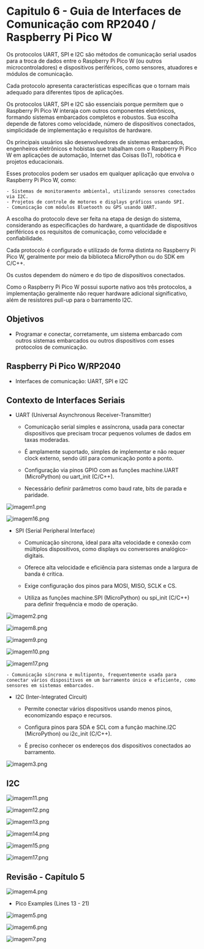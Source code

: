 # Capitulo 6 - Guia de Interfaces de Comunicação com RP2040 / Raspberry Pi Pico W

Os protocolos UART, SPI e I2C são métodos de comunicação serial usados para a troca de dados entre o Raspberry Pi Pico W (ou outros microcontroladores) 
e dispositivos periféricos, como sensores, atuadores e módulos de comunicação. 

Cada protocolo apresenta características específicas que o tornam mais adequado para diferentes tipos de aplicações.

Os protocolos UART, SPI e I2C são essenciais porque permitem que o Raspberry Pi Pico W interaja com outros componentes eletrônicos, 
formando sistemas embarcados completos e robustos. Sua escolha depende de fatores como velocidade, número de dispositivos conectados, simplicidade de implementação e requisitos de hardware.

Os principais usuários são desenvolvedores de sistemas embarcados, engenheiros eletrônicos e hobistas que trabalham com o Raspberry Pi Pico W em aplicações de automação, 
Internet das Coisas (IoT), robótica e projetos educacionais.

Esses protocolos podem ser usados em qualquer aplicação que envolva o Raspberry Pi Pico W, como:

	- Sistemas de monitoramento ambiental, utilizando sensores conectados via I2C.
	- Projetos de controle de motores e displays gráficos usando SPI.
	- Comunicação com módulos Bluetooth ou GPS usando UART.

A escolha do protocolo deve ser feita na etapa de design do sistema, considerando as especificações do hardware, a quantidade de dispositivos periféricos e os requisitos de comunicação, 
como velocidade e confiabilidade.

Cada protocolo é configurado e utilizado de forma distinta no Raspberry Pi Pico W, geralmente por meio da biblioteca MicroPython ou do SDK em C/C++.

Os custos dependem do número e do tipo de dispositivos conectados. 

Como o Raspberry Pi Pico W possui suporte nativo aos três protocolos, a implementação geralmente não requer hardware adicional significativo, 
além de resistores pull-up para o barramento I2C.


## Objetivos

* Programar e conectar, corretamente, um sistema embarcado com outros sistemas embarcados ou outros dispositivos com esses protocolos de comunicação.

## Raspberry Pi Pico W/RP2040

* Interfaces de comunicação: UART, SPI e I2C

## Contexto de Interfaces Seriais

* UART (Universal Asynchronous Receiver-Transmitter)

	-  Comunicação serial simples e assíncrona, usada para conectar dispositivos que precisam trocar pequenos volumes de dados em taxas moderadas.

	- É amplamente suportado, simples de implementar e não requer clock externo, sendo útil para comunicação ponto a ponto.

	- Configuração via pinos GPIO com as funções machine.UART (MicroPython) ou uart_init (C/C++).

	- Necessário definir parâmetros como baud rate, bits de parada e paridade.

![imagem1.png]()

![imagem16.png]()

* SPI (Serial Peripheral Interface)

	- Comunicação síncrona, ideal para alta velocidade e conexão com múltiplos dispositivos, como displays ou conversores analógico-digitais.

	- Oferece alta velocidade e eficiência para sistemas onde a largura de banda é crítica.

	- Exige configuração dos pinos para MOSI, MISO, SCLK e CS.

	- Utiliza as funções machine.SPI (MicroPython) ou spi_init (C/C++) para definir frequência e modo de operação.	

![imagem2.png]()

![imagem8.png]()

![imagem9.png]()

![imagem10.png]()

![imagem17.png]()

	- Comunicação síncrona e multiponto, frequentemente usada para conectar vários dispositivos em um barramento único e eficiente, como sensores em sistemas embarcados.

* I2C (Inter-Integrated Circuit)

	- Permite conectar vários dispositivos usando menos pinos, economizando espaço e recursos.

	- Configura pinos para SDA e SCL com a função machine.I2C (MicroPython) ou i2c_init (C/C++).

	- É preciso conhecer os endereços dos dispositivos conectados ao barramento.

![imagem3.png]()

## I2C

![imagem11.png]()

![imagem12.png]()

![imagem13.png]()

![imagem14.png]()

![imagem15.png]()

![imagem17.png]()

## Revisão - Capítulo 5

![imagem4.png]()

* Pico Examples (Lines 13 - 21)

![imagem5.png]()


![imagem6.png]()

![imagem7.png]()

